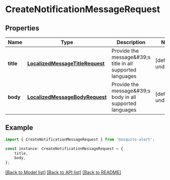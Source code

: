 # CreateNotificationMessageRequest


## Properties

Name | Type | Description | Notes
------------ | ------------- | ------------- | -------------
**title** | [**LocalizedMessageTitleRequest**](LocalizedMessageTitleRequest.md) | Provide the message\&#39;s title in all supported languages | [default to undefined]
**body** | [**LocalizedMessageBodyRequest**](LocalizedMessageBodyRequest.md) | Provide the message\&#39;s body in all supported languages | [default to undefined]

## Example

```typescript
import { CreateNotificationMessageRequest } from 'mosquito-alert';

const instance: CreateNotificationMessageRequest = {
    title,
    body,
};
```

[[Back to Model list]](../README.md#documentation-for-models) [[Back to API list]](../README.md#documentation-for-api-endpoints) [[Back to README]](../README.md)
